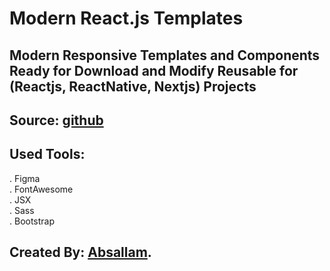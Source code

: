# Modern React.js Templates

## Modern Responsive Templates and Components Ready for Download and Modify Reusable for (Reactjs, ReactNative, Nextjs) Projects
## Source: [github](https://github.com/absallam1999/modern-react-templates)

## Used Tools:
. Figma<br/>
. FontAwesome<br/>
. JSX <br/>
. Sass<br/>
. Bootstrap

## Created By: [Absallam](https://gitub.com/absallam199).
